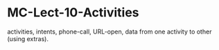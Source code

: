# MC-Lect-10-Activities
activities, intents, phone-call, URL-open, data from one activity to other (using extras).